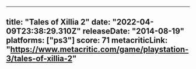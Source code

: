 
---
title: "Tales of Xillia 2"
date: "2022-04-09T23:38:29.310Z"
releaseDate: "2014-08-19"
platforms: ["ps3"]
score: 71
metacriticLink: "https://www.metacritic.com/game/playstation-3/tales-of-xillia-2"
---
